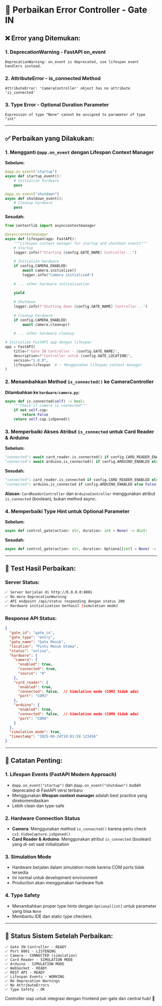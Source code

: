 # 🔧 Perbaikan Error Controller - Gate IN

## ❌ **Error yang Ditemukan:**

### 1. **DeprecationWarning - FastAPI on_event**
```
DeprecationWarning: on_event is deprecated, use lifespan event handlers instead.
```

### 2. **AttributeError - is_connected Method**
```
AttributeError: 'CameraController' object has no attribute 'is_connected'
```

### 3. **Type Error - Optional Duration Parameter**
```
Expression of type "None" cannot be assigned to parameter of type "int"
```

---

## ✅ **Perbaikan yang Dilakukan:**

### 1. **Mengganti `@app.on_event` dengan Lifespan Context Manager**

**Sebelum:**
```python
@app.on_event("startup")
async def startup_event():
    # Initialize hardware
    pass

@app.on_event("shutdown") 
async def shutdown_event():
    # Cleanup hardware
    pass
```

**Sesudah:**
```python
from contextlib import asynccontextmanager

@asynccontextmanager
async def lifespan(app: FastAPI):
    """Lifespan context manager for startup and shutdown events"""
    # Startup
    logger.info(f"Starting {config.GATE_NAME} Controller...")
    
    # Initialize hardware
    if config.CAMERA_ENABLED:
        await camera.initialize()
        logger.info("Camera initialized")
    
    # ... other hardware initialization
    
    yield
    
    # Shutdown
    logger.info(f"Shutting down {config.GATE_NAME} Controller...")
    
    # Cleanup hardware
    if config.CAMERA_ENABLED:
        await camera.cleanup()
    
    # ... other hardware cleanup

# Initialize FastAPI app dengan lifespan
app = FastAPI(
    title=f"Gate IN Controller - {config.GATE_NAME}",
    description=f"Controller untuk {config.GATE_LOCATION}",
    version="1.0.0",
    lifespan=lifespan  # ✅ Menggunakan lifespan context manager
)
```

### 2. **Menambahkan Method `is_connected()` ke CameraController**

**Ditambahkan ke `hardware/camera.py`:**
```python
async def is_connected(self) -> bool:
    """Check if camera is connected"""
    if not self.cap:
        return False
    return self.cap.isOpened()
```

### 3. **Memperbaiki Akses Atribut `is_connected` untuk Card Reader & Arduino**

**Sebelum:**
```python
"connected": await card_reader.is_connected() if config.CARD_READER_ENABLED else False,
"connected": await arduino.is_connected() if config.ARDUINO_ENABLED else False,
```

**Sesudah:**
```python
"connected": card_reader.is_connected if config.CARD_READER_ENABLED else False,
"connected": arduino.is_connected if config.ARDUINO_ENABLED else False,
```

**Alasan:** `CardReaderController` dan `ArduinoController` menggunakan atribut `is_connected` (boolean), bukan method async.

### 4. **Memperbaiki Type Hint untuk Optional Parameter**

**Sebelum:**
```python
async def control_gate(action: str, duration: int = None) -> dict:
```

**Sesudah:**
```python
async def control_gate(action: str, duration: Optional[int] = None) -> dict:
```

---

## 🧪 **Test Hasil Perbaikan:**

### Server Status:
```bash
✅ Server berjalan di http://0.0.0.0:8001
✅ No more DeprecationWarning
✅ API endpoint /api/status responding dengan status 200
✅ Hardware initialization berhasil (simulation mode)
```

### Response API Status:
```json
{
  "gate_id": "gate_in",
  "gate_type": "entry", 
  "gate_name": "Gate Masuk",
  "location": "Pintu Masuk Utama",
  "status": "online",
  "hardware": {
    "camera": {
      "enabled": true,
      "connected": true,
      "source": "0"
    },
    "card_reader": {
      "enabled": true,
      "connected": false,  // Simulation mode (COM3 tidak ada)
      "port": "COM3"
    },
    "arduino": {
      "enabled": true,
      "connected": false,  // Simulation mode (COM4 tidak ada)  
      "port": "COM4"
    }
  },
  "simulation_mode": true,
  "timestamp": "2025-06-24T10:01:59.123456"
}
```

---

## 📝 **Catatan Penting:**

### 1. **Lifespan Events (FastAPI Modern Approach)**
- `@app.on_event("startup")` dan `@app.on_event("shutdown")` sudah deprecated di FastAPI versi terbaru
- Menggunakan **lifespan context manager** adalah best practice yang direkomendasikan
- Lebih clean dan type-safe

### 2. **Hardware Connection Status**
- **Camera**: Menggunakan method `is_connected()` karena perlu check `cv2.VideoCapture.isOpened()`
- **Card Reader & Arduino**: Menggunakan atribut `is_connected` (boolean) yang di-set saat initialization

### 3. **Simulation Mode**
- Hardware berjalan dalam simulation mode karena COM ports tidak tersedia
- Ini normal untuk development environment
- Production akan menggunakan hardware fisik

### 4. **Type Safety**
- Menambahkan proper type hints dengan `Optional[int]` untuk parameter yang bisa `None`
- Membantu IDE dan static type checkers

---

## 🚀 **Status Sistem Setelah Perbaikan:**

```
✅ Gate IN Controller - READY
✅ Port 8001 - LISTENING  
✅ Camera - CONNECTED (simulation)
✅ Card Reader - SIMULATION MODE
✅ Arduino - SIMULATION MODE
✅ WebSocket - READY
✅ REST API - READY
✅ Lifespan Events - WORKING
✅ No Deprecation Warnings
✅ No AttributeErrors
✅ Type Safety - OK
```

Controller siap untuk integrasi dengan frontend per-gate dan central hub! 🎯 